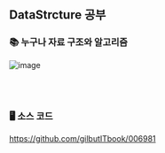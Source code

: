 ## DataStrcture 공부 


### 📚 누구나 자료 구조와 알고리즘 

![image](https://github.com/lala-david/DataStrcture/assets/37481441/15aac043-1ea0-4893-9e54-f2a05654ea94)

<br>
</br>

### 🖥 소스 코드
https://github.com/gilbutITbook/006981